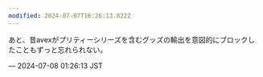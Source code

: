 ```yaml
---
modified: 2024-07-07T16:26:13.822Z
---
```


<p>あと、昔avexがプリティーシリーズを含むグッズの輸出を意図的にブロックしたこともずっと忘れられない。</p>

&mdash; 2024-07-08 01:26:13 JST

<!-- Original URL: https://mastodon.social/@sakuramochi0/112746140390139330-->
